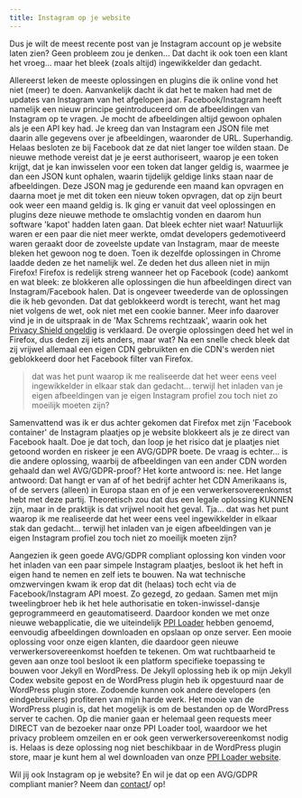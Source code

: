 ```yaml
---
title: Instagram op je website
---
```


Dus je wilt de meest recente post van je Instagram account op je website laten zien? Geen probleem zou je denken... Dat dacht ik ook toen een klant het vroeg... maar het bleek (zoals altijd) ingewikkelder dan gedacht.

Allereerst leken de meeste oplossingen en plugins die ik online vond het niet (meer) te doen. Aanvankelijk dacht ik dat het te maken had met de updates van Instagram van het afgelopen jaar. Facebook/Instagram heeft namelijk een nieuw principe geintroduceerd om de afbeeldingen van Instagram op te vragen. Je mocht de afbeeldingen altijd gewoon ophalen als je een API key had. Je kreeg dan van Instagram een JSON file met daarin alle gegevens over je afbeeldingen, waaronder de URL. Superhandig. Helaas besloten ze bij Facebook dat ze dat niet langer toe wilden staan. De nieuwe methode vereist dat je je eerst authoriseert, waarop je een token krijgt, dat je kan inwisselen voor een token dat langer geldig is, waarmee je dan een JSON kunt ophalen, waarin tijdelijk geldige links staan naar de afbeeldingen. Deze JSON mag je gedurende een maand kan opvragen en daarna moet je met dit token een nieuw token opvragen, dat op zijn beurt ook weer een maand geldig is. Ik ging er vanuit dat veel oplossingen en plugins deze nieuwe methode te omslachtig vonden en daarom hun software 'kapot' hadden laten gaan. Dat bleek echter niet waar! Natuurlijk waren er een paar die niet meer werkte, omdat developers gedemotiveerd waren geraakt door de zoveelste update van Instagram, maar de meeste bleken het gewoon nog te doen. Toen ik dezelfde oplossingen in Chrome laadde deden ze het namelijk wel. Ze deden het dus alleen niet in mijn Firefox! Firefox is redelijk streng wanneer het op Facebook (code) aankomt en wat bleek: ze blokkeren alle oplossingen die hun afbeeldingen direct van Instagram/Facebook halen. Dat is ongeveer tweederde van de oplossingen die ik heb gevonden. Dat dat geblokkeerd wordt is terecht, want het mag niet volgens de wet, ook niet met een cookie banner. Meer info daarover vind je in de uitspraak in de 'Max Schrems rechtzaak', waarin ook het [Privacy Shield ongeldig](/nl/blog/privacy-shield-ongeldig-hoe-nu-verder/) is verklaard. De overgie oplossingen deed het wel in Firefox, dus deden zij iets anders, maar wat? Na een snelle check bleek dat zij vrijwel allemaal een eigen CDN gebruikten en die CDN's werden niet geblokkeerd door het Facebook filter van Firefox.

> dat was het punt waarop ik me realiseerde dat het weer eens veel ingewikkelder in elkaar stak dan gedacht... terwijl het inladen van je eigen afbeeldingen van je eigen Instagram profiel zou toch niet zo moeilijk moeten zijn?

Samenvattend was ik er dus achter gekomen dat Firefox met zijn 'Facebook container' de Instagram plaatjes op je website blokkeert als je ze direct van Facebook haalt. Doe je dat toch, dan loop je het risico dat je plaatjes niet getoond worden en riskeer je een AVG/GDPR boete. De vraag is echter... is die andere oplossing, waarbij de afbeeldingen van een ander CDN worden gehaald dan wel AVG/GDPR-proof? Het korte antwoord is: nee. Het lange antwoord: Dat hangt er van af of het bedrijf achter het CDN Amerikaans is, of de servers (alleen) in Europa staan en of je een verwerkersovereenkomst hebt met deze partij. Theoretisch zou dat dus een legale oplossing KUNNEN zijn, maar in de praktijk is dat vrijwel nooit het geval. Tja... dat was het punt waarop ik me realiseerde dat het weer eens veel ingewikkelder in elkaar stak dan gedacht... terwijl het inladen van je eigen afbeeldingen van je eigen Instagram profiel zou toch niet zo moeilijk moeten zijn?

Aangezien ik geen goede AVG/GDPR compliant oplossing kon vinden voor het inladen van een paar simpele Instagram plaatjes, besloot ik het heft in eigen hand te nemen en zelf iets te bouwen. Na wat technische omzwervingen kwam ik erop dat dit (helaas) toch echt via de Facebook/Instagram API moest. Zo gezegd, zo gedaan. Samen met mijn tweelingbroer heb ik het hele authorisatie en token-inwissel-dansje geprogrammeerd en geautomatiseerd. Daardoor konden we met onze nieuwe webapplicatie, die we uiteindelijk [PPI Loader](https://profilepageimages.usecue.com/) hebben genoemd, eenvoudig afbeeldingen downloaden en opslaan op onze server. Een mooie oplossing voor onze eigen klanten, die daardoor geen nieuwe verwerkersovereenkomst hoefden te tekenen. Om wat ruchtbaarheid te geven aan onze tool besloot ik een platform specifieke toepassing te bouwen voor Jekyll en WordPress. De Jekyll oplossing heb ik op mijn Jekyll Codex website gepost en de WordPress plugin heb ik opgestuurd naar de WordPress plugin store. Zodoende kunnen ook andere developers (en eindgebruikers) profiteren van mijn harde werk. Het mooie van de WordPress plugin is, dat het mogelijk is om de bestanden op de WordPress server te cachen. Op die manier gaan er helemaal geen requests meer DIRECT van de bezoeker naar onze PPI Loader tool, waardoor we het privacy probleem omzeilen en er ook geen verwerkersovereenkomst nodig is. Helaas is deze oplossing nog niet beschikbaar in de WordPress plugin store, maar je kunt hem al wel downloaden van onze [PPI Loader website](https://profilepageimages.usecue.com/).

Wil jij ook Instagram op je website? En wil je dat op een AVG/GDPR compliant manier? Neem dan [contact](/nl/contact)/ op!